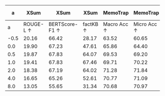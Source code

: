 | a | XSum | XSum | XSum | MemoTrap | MemoTrap | IFEval | IFEval | NQ-Open | NQ-Swap |
| --- | --- | --- | --- | --- | --- | --- | --- | --- | --- |
| a | ROUGE-L ↑ | BERTScore-F1 ↑ | factKB ↑ | Macro Acc ↑ | Micro Acc ↑ | Instruct Acc ↑ | Prompt Acc ↑ | EM ↑ | EM ↑ |
| -0.5 | 20.16 | 66.42 | 28.17 | 63.52 | 60.65 | 76.98 | 68.58 | 68.17 | 55.75 |
| 0.0 | 19.90 | 67.23 | 47.61 | 65.86 | 64.40 | 70.24 | 78.30 | 69.68 | 60.62 |
| 0.5 | 19.87 | 67.83 | 64.07 | 69.53 | 69.20 | 69.13 | 78.06 | 70.62 | 64.43 |
| 1.0 | 19.41 | 67.83 | 67.46 | 69.71 | 70.22 | 73.74 | 63.59 | 70.73 | 64.88 |
| 2.0 | 18.38 | 67.19 | 64.02 | 71.28 | 71.84 | 70.74 | 59.70 | 69.64 | 63.02 |
| 4.0 | 16.65 | 65.26 | 52.61 | 70.77 | 71.09 | 51.56 | 37.52 | 62.86 | 54.83 |
| 8.0 | 13.05 | 55.65 | 31.34 | 70.68 | 70.97 | 35.01 | 20.70 | 43.24 | 39.97 |
